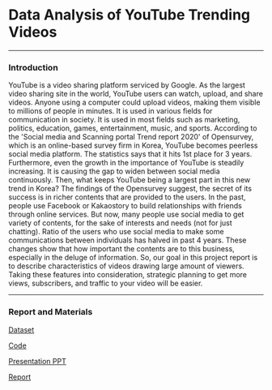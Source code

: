 # Data Analysis of YouTube Trending Videos

***

### Introduction

YouTube is a video sharing platform serviced by Google. 
As the largest video sharing site in the world, YouTube users can watch, upload, and share videos. 
Anyone using a computer could upload videos, making them visible to millions of people in minutes. 
It is used in various fields for communication in society. 
It is used in most fields such as marketing, politics, education, games, entertainment, music, and sports.
According to the 'Social media and Scanning portal Trend report 2020' of Opensurvey,
which is an online-based survey firm in Korea, YouTube becomes peerless social media platform. 
The statistics says that it hits 1st place for 3 years. 
Furthermore, even the growth in the importance of YouTube is steadily increasing. 
It is causing the gap to widen between social media continuously.
Then, what keeps YouTube being a largest part in this new trend in Korea? 
The findings of the Opensurvey suggest, the secret of its success is in richer contents that are provided to the users.
In the past, people use Facebook or Kakaostory to build relationships with friends through online services. 
But now, many people use social media to get variety of contents, for the sake of interests and needs (not for just chatting). 
Ratio of the users who use social media to make some communications between individuals has halved in past 4 years. 
These changes show that how important the contents are to this business, especially in the deluge of information.
So, our goal in this project report is to describe characteristics of videos drawing large amount of viewers. 
Taking these features into consideration, strategic planning to get more views, subscribers, and traffic to your video will be easier.

***

### Report and Materials

[Dataset](https://www.kaggle.com/datasnaek/youtube-new)

[Code](https://github.com/Heejinee3/Data-Science/tree/master/Code)

[Presentation PPT](https://github.com/Heejinee3/Data-Science/blob/master/Presentation.pdf)

[Report](https://github.com/Heejinee3/Data-Science/blob/master/Report.pdf)
